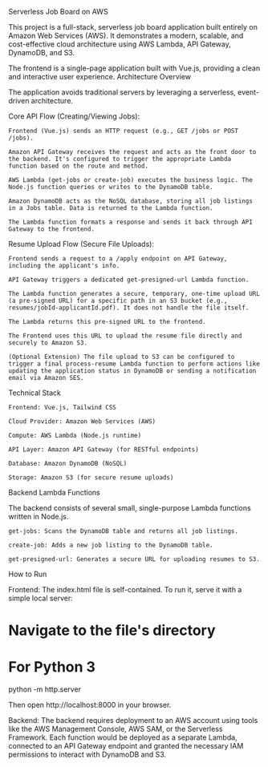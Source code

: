 Serverless Job Board on AWS

This project is a full-stack, serverless job board application built entirely on Amazon Web Services (AWS). It demonstrates a modern, scalable, and cost-effective cloud architecture using AWS Lambda, API Gateway, DynamoDB, and S3.

The frontend is a single-page application built with Vue.js, providing a clean and interactive user experience.
Architecture Overview

The application avoids traditional servers by leveraging a serverless, event-driven architecture.

Core API Flow (Creating/Viewing Jobs):

    Frontend (Vue.js) sends an HTTP request (e.g., GET /jobs or POST /jobs).

    Amazon API Gateway receives the request and acts as the front door to the backend. It's configured to trigger the appropriate Lambda function based on the route and method.

    AWS Lambda (get-jobs or create-job) executes the business logic. The Node.js function queries or writes to the DynamoDB table.

    Amazon DynamoDB acts as the NoSQL database, storing all job listings in a Jobs table. Data is returned to the Lambda function.

    The Lambda function formats a response and sends it back through API Gateway to the frontend.

Resume Upload Flow (Secure File Uploads):

    Frontend sends a request to a /apply endpoint on API Gateway, including the applicant's info.

    API Gateway triggers a dedicated get-presigned-url Lambda function.

    The Lambda function generates a secure, temporary, one-time upload URL (a pre-signed URL) for a specific path in an S3 bucket (e.g., resumes/jobId-applicantId.pdf). It does not handle the file itself.

    The Lambda returns this pre-signed URL to the frontend.

    The Frontend uses this URL to upload the resume file directly and securely to Amazon S3.

    (Optional Extension) The file upload to S3 can be configured to trigger a final process-resume Lambda function to perform actions like updating the application status in DynamoDB or sending a notification email via Amazon SES.

Technical Stack

    Frontend: Vue.js, Tailwind CSS

    Cloud Provider: Amazon Web Services (AWS)

    Compute: AWS Lambda (Node.js runtime)

    API Layer: Amazon API Gateway (for RESTful endpoints)

    Database: Amazon DynamoDB (NoSQL)

    Storage: Amazon S3 (for secure resume uploads)

Backend Lambda Functions

The backend consists of several small, single-purpose Lambda functions written in Node.js.

    get-jobs: Scans the DynamoDB table and returns all job listings.

    create-job: Adds a new job listing to the DynamoDB table.

    get-presigned-url: Generates a secure URL for uploading resumes to S3.

How to Run

Frontend:
The index.html file is self-contained. To run it, serve it with a simple local server:

# Navigate to the file's directory
# For Python 3
python -m http.server

Then open http://localhost:8000 in your browser.

Backend:
The backend requires deployment to an AWS account using tools like the AWS Management Console, AWS SAM, or the Serverless Framework. Each function would be deployed as a separate Lambda, connected to an API Gateway endpoint and granted the necessary IAM permissions to interact with DynamoDB and S3.
